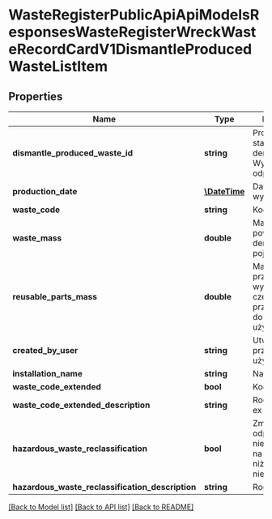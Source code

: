 # WasteRegisterPublicApiApiModelsResponsesWasteRegisterWreckWasteRecordCardV1DismantleProducedWasteListItem

## Properties
Name | Type | Description | Notes
------------ | ------------- | ------------- | -------------
**dismantle_produced_waste_id** | **string** | Prowadzący stację demontażu - Wytwarzane odpady | [optional] 
**production_date** | [**\DateTime**](\DateTime.md) | Data wytworzenia | [optional] 
**waste_code** | **string** | Kod odpadu | [optional] 
**waste_mass** | **double** | Masa odpadów powstałych z demontażu pojazdów [Mg] | [optional] 
**reusable_parts_mass** | **double** | Masa przedmiotów wyposażenia i części przeznaczonych do ponownego użycia [Mg] | [optional] 
**created_by_user** | **string** | Utworzone przez użytkownika | [optional] 
**installation_name** | **string** | Nazwa instalacji | [optional] 
**waste_code_extended** | **bool** | Kod ex | [optional] 
**waste_code_extended_description** | **string** | Rodzaj odpadu ex | [optional] 
**hazardous_waste_reclassification** | **bool** | Zmiana statusu odpadów niebezpiecznych na odpady inne niż niebezpieczne | [optional] 
**hazardous_waste_reclassification_description** | **string** | Rodzaj odpadu | [optional] 

[[Back to Model list]](../README.md#documentation-for-models) [[Back to API list]](../README.md#documentation-for-api-endpoints) [[Back to README]](../README.md)


